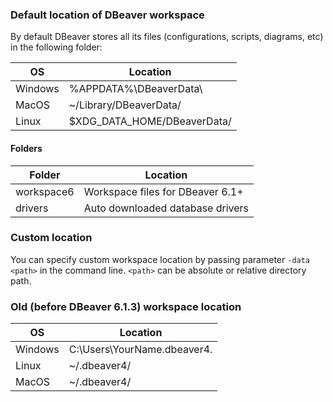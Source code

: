 ### Default location of DBeaver workspace 
By default DBeaver stores all its files (configurations, scripts, diagrams, etc) in the following folder:

OS | Location
---|---
Windows | %APPDATA%\DBeaverData\
MacOS | ~/Library/DBeaverData/
Linux | $XDG_DATA_HOME/DBeaverData/

#### Folders

Folder | Location
---|---
workspace6 | Workspace files for DBeaver 6.1+
drivers | Auto downloaded database drivers

### Custom location

You can specify custom workspace location by passing parameter `-data <path>` in the command line. `<path>` can be absolute or relative directory path.

### Old (before DBeaver 6.1.3) workspace location

OS | Location
---|---
Windows | C:\Users\YourName\.dbeaver4.
Linux | ~/.dbeaver4/
MacOS | ~/.dbeaver4/